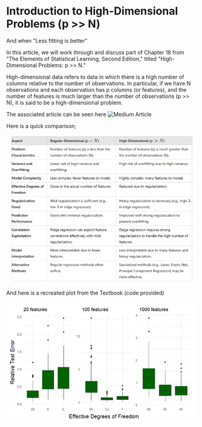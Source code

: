 # Introduction to High-Dimensional Problems (p >> N)
And when "Less fitting is better"

In this article, we will work through and discuss part of Chapter 18 from "The Elements of Statistical Learning, Second Edition," titled "High-Dimensional Problems: p >> N."

High-dimensional data refers to data in which there is a high number of columns relative to the number of observations. In particular, if we have N observations and each observation has p columns (or features), and the number of features is much larger than the number of observations (p >> N), it is said to be a high-dimensional problem. 

The associated article can be seen here ![Medium Article](https://medium.com/cantors-paradise/introduction-to-high-dimensional-problems-p-n-1b22cb9a0315)

Here is a quick comparison;

![alt text](https://github.com/Robby955/HighDimensionalData/blob/main/images/compare.jpeg)

And here is a recreated plot from the Textbook (code provided)

![alt text](https://github.com/Robby955/HighDimensionalData/blob/main/images/comparemodels.jpeg)
